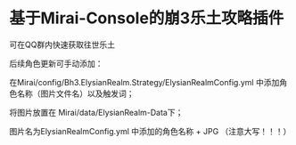 # 基于Mirai-Console的崩3乐土攻略插件

可在QQ群内快速获取往世乐土

后续角色更新可手动添加：

在Mirai/config/Bh3.ElysianRealm.Strategy/ElysianRealmConfig.yml 中添加角色名称（图片文件名）以及触发词；

将图片放置在 Mirai/data/ElysianRealm-Data下；

图片名为ElysianRealmConfig.yml 中添加的角色名称 + JPG （注意大写！！！）
